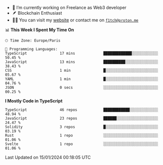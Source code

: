 - 🔭 I’m currently working on Freelance as Web3 developer
- 🪶 Blockchain Enthusiast
- 👨‍💻 You can visit my [website](https://f1tch.xyz) or contact me on [`f1tch@proton.me`](mailto:f1tch@proton.me)

<!--START_SECTION:waka-->
📊 **This Week I Spent My Time On** 

```text
🕑︎ Time Zone: Europe/Paris

💬 Programming Languages: 
TypeScript               17 mins             █████████████░░░░░░░░░░░░   50.45 % 
JavaScript               13 mins             ██████████░░░░░░░░░░░░░░░   38.43 % 
CSS                      1 min               █░░░░░░░░░░░░░░░░░░░░░░░░   05.67 % 
YAML                     1 min               █░░░░░░░░░░░░░░░░░░░░░░░░   04.76 % 
JSON                     0 secs              ░░░░░░░░░░░░░░░░░░░░░░░░░   00.25 % 
```

**I Mostly Code in TypeScript** 

```text
TypeScript               46 repos            ████████████░░░░░░░░░░░░░   48.94 % 
JavaScript               23 repos            ██████░░░░░░░░░░░░░░░░░░░   24.47 % 
Solidity                 3 repos             █░░░░░░░░░░░░░░░░░░░░░░░░   03.19 % 
Rust                     1 repo              ░░░░░░░░░░░░░░░░░░░░░░░░░   01.06 % 
Svelte                   1 repo              ░░░░░░░░░░░░░░░░░░░░░░░░░   01.06 % 
```




 Last Updated on 15/01/2024 00:18:05 UTC
<!--END_SECTION:waka-->

